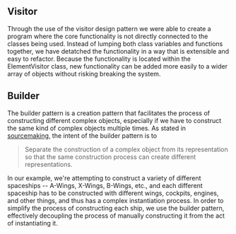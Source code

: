 ## Visitor
Through the use of the visitor design pattern we were able to create a program where the core functionality is not directly connected to the classes being used. Instead of lumping both class variables and functions together, we have detatched the functionality in a way that is extensible and easy to refactor. Because the functionality is located within the ElementVisitor class, new functionality can be added more easily to a wider array of objects without risking breaking the system.

## Builder
The builder pattern is a creation pattern that facilitates the process of constructing different complex objects, especially if we have to construct the same kind of complex objects multiple times. As stated in [sourcemaking,](https://sourcemaking.com/design_patterns/builder) the intent of the builder pattern is to

> Separate the construction of a complex object from its representation so that the same construction process can create different representations. 

In our example, we're attempting to construct a variety of different spaceships -- A-Wings, X-Wings, B-Wings, etc., and each different spaceship has to be constructed with different wings, cockpits, engines, and other things, and thus has a complex instantiation process. In order to simplify the process of constructing each ship, we use the builder pattern, effectively decoupling the process of manually constructing it from the act of instantiating it. 
